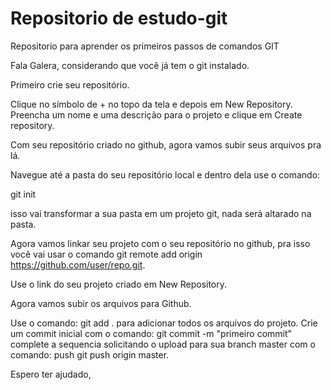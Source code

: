 # Repositorio de estudo-git

Repositorio para aprender os primeiros passos de comandos GIT


Fala Galera, considerando que você já tem o git instalado. 

Primeiro crie seu repositório. 

Clique no símbolo de + no topo da tela e depois em New Repository. Preencha um nome e uma descrição para o projeto e clique em Create repository.

Com seu repositório criado no github, agora vamos subir seus arquivos pra lá.

Navegue até a pasta do seu repositório local e dentro dela use o comando:

git init

isso vai transformar a sua pasta em um projeto git, nada será altarado na pasta.

Agora vamos linkar seu projeto com o seu repositório no github, pra isso você vai usar o comando git remote add origin https://github.com/user/repo.git. 

Use o link do seu projeto criado em New Repository.

Agora vamos subir os arquivos para Github. 

Use o comando:
git add .
para adicionar todos os arquivos do projeto. Crie um commit inicial com o comando:
git commit -m "primeiro commit" 
complete a sequencia solicitando o upload para sua branch master com o comando:
push git push origin master.

Espero ter ajudado,

